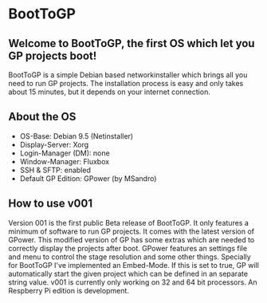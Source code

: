 # BootToGP
## Welcome to BootToGP, the first OS which let you GP projects boot!


BootToGP is a simple Debian based networkinstaller which brings all you need to run GP projects. The installation process is easy and only takes about 15 minutes, but it depends on your internet connection.


## About the OS
* OS-Base: Debian 9.5 (Netinstaller)
* Display-Server: Xorg
* Login-Manager (DM): none
* Window-Manager: Fluxbox
* SSH & SFTP: enabled
* Default GP Edition: GPower (by MSandro)


## How to use v001
Version 001 is the first public Beta release of BootToGP. It only features a minimum of software to run GP projects. It comes with the latest version of GPower. This modified version of GP has some extras which are needed to correctly display the projects after boot. GPower features an settings file and menu to control the stage resolution and some other things. Specially for BootToGP I've implemented an Embed-Mode. If this is set to true, GP will automatically start the given project which can be defined in an separate string value.
v001 is currently only working on 32 and 64 bit processors. An Respberry Pi edition is development.
